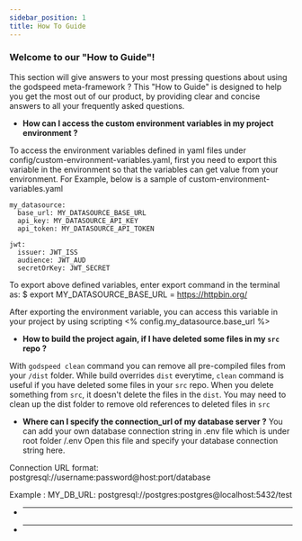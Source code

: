 ```yaml
---
sidebar_position: 1
title: How To Guide
---
```

### Welcome to our "How to Guide"!

This section will give answers to your most pressing questions about using the godspeed meta-framework ? This "How to Guide" is designed to help you get the most out of our product, by providing clear and concise answers to all your frequently asked questions.
<!-- It is designed to be easy to follow and understand, with step-by-step instructions and screenshots to help illustrate each process.  -->

- **How can I access the custom environment variables in my project environment ?**

To access the environment variables defined in yaml files under config/custom-environment-variables.yaml, first
you need to export this variable in the environment so that the variables can get value from your environment.
For Example, below is a sample of custom-environment-variables.yaml 
```
my_datasource:
  base_url: MY_DATASOURCE_BASE_URL
  api_key: MY_DATASOURCE_API_KEY
  api_token: MY_DATASOURCE_API_TOKEN

jwt:
  issuer: JWT_ISS
  audience: JWT_AUD
  secretOrKey: JWT_SECRET
```
To export above defined variables, enter export command in the terminal as:
$ export MY_DATASOURCE_BASE_URL = https://httpbin.org/

After exporting the environment variable, you can access this variable in your project by using 
scripting <% config.my_datasource.base_url %>


- **How to build the project again, if I have deleted some files in my `src` repo ?**

 With `godspeed clean` command you can remove all pre-compiled files from your `/dist` folder. While build overrides `dist` everytime, `clean` command is useful if you have deleted some files in your `src` repo. 
 When you delete something from `src`, it doesn't delete the files in the `dist`. You may need to clean up the dist folder to remove old references to deleted files in `src`

 - **Where can I specify the connection_url of my database server ?**
You can add your own database connection string in .env file which is under root folder /.env
Open this file and specify your database connection string here.

 Connection URL format: postgresql://username:password@host:port/database

 Example : 
 MY_DB_URL: postgresql://postgres:postgres@localhost:5432/test

  - **                 **

   - **                 **
